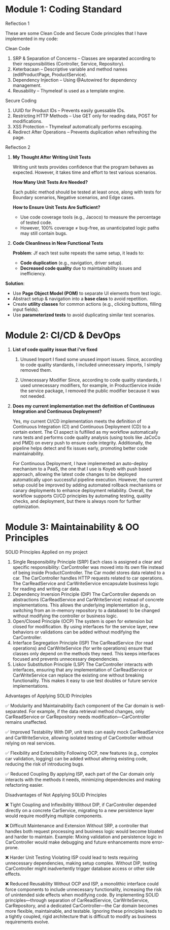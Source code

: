 # Module 1: Coding Standard

Reflection 1
 
These are some Clean Code and Secure Code principles that I have implemented in my code:

Clean Code

1. SRP & Separation of Concerns – Classes are separated according to their responsibilities (Controller, Service, Repository).
2. Keterbacaan – Descriptive variable and method names (editProductPage, ProductService).
3. Dependency Injection – Using @Autowired for dependency management.
4. Reusability – Thymeleaf is used as a template engine.

Secure Coding

1. UUID for Product IDs – Prevents easily guessable IDs.
2. Restricting HTTP Methods – Use GET only for reading data, POST for modifications.
3. XSS Protection – Thymeleaf automatically performs escaping.
4. Redirect After Operations – Prevents duplication when refreshing the page.

Reflection 2 

1. **My Thought After Writing Unit Tests**

   Writing unit tests provides confidence that the program behaves as expected. However, it takes time and effort to test various scenarios.
   
   **How Many Unit Tests Are Needed?**

   Each public method should be tested at least once, along with tests for Boundary scenarios, Negative scenarios, and Edge cases.
   
   **How to Ensure Unit Tests Are Sufficient?**

    - Use code coverage tools (e.g., Jacoco) to measure the percentage of tested code.
    - However, 100% coverage ≠ bug-free, as unanticipated logic paths may still contain bugs.


2. **Code Cleanliness in New Functional Tests**

   **Problem**: Jf each test suite repeats the same setup, it leads to:
    - **Code duplication** (e.g., navigation, driver setup).
    - **Decreased code quality** due to maintainability issues and inefficiency.
   
  **Solution**:
  - Use  **Page Object Model (POM)** to separate UI elements from test logic.
  - Abstract setup & navigation into a **base class** to avoid repetition.
  - Create  **utility classes** for common actions (e.g., clicking buttons, filling input fields).
  - Use **parameterized tests** to avoid duplicating similar test scenarios.


# Module 2: CI/CD & DevOps

1. **List of code quality issue that i've fixed**

   1. Unused Import
      I fixed some unused import issues.
      Since, according to code quality standards, I included unnecessary imports, I simply removed them.

   2. Unnecessary Modifier
      Since, according to code quality standards, I used unnecessary modifiers, for example, in ProductService inside the service package,
      I removed the public modifier because it was not needed.

2. **Does my current implementation met the definition of Continuous Integration and Continuous Deployment?**

   Yes, my current CI/CD implementation meets the definition of Continuous Integration (CI) and Continuous Deployment (CD) to a 
   certain extent. The CI aspect is fulfilled as my workflow automatically runs tests and performs code quality analysis (using tools like JaCoCo and PMD) 
   on every push to ensure code integrity. Additionally, the pipeline helps detect and fix issues early, promoting better code maintainability.

   For Continuous Deployment, I have implemented an auto-deploy mechanism to a PaaS, the one that I use is Koyeb with push based approach, 
   allowing the latest code changes to be deployed automatically upon successful pipeline execution. 
   However, the current setup could be improved by adding automated rollback mechanisms or canary deployments to enhance deployment reliability. 
   Overall, the workflow supports CI/CD principles by automating testing, quality checks, and deployment, but there is always room for further optimization.

# Module 3: Maintainability & OO Principles

SOLID Principles Applied on my project
1. Single Responsibility Principle (SRP)
   Each class is assigned a clear and specific responsibility:
   CarController was moved into its own file instead of being inside ProductController.
   The Car model stores data related to a car.
   The CarController handles HTTP requests related to car operations.
   The CarReadService and CarWriteService encapsulate business logic for reading and writing car data.
2. Dependency Inversion Principle (DIP)
   The CarController depends on abstractions (CarReadService and CarWriteService) instead of concrete implementations.
   This allows the underlying implementation (e.g., switching from an in-memory repository to a database) to be changed without modifying the controller or business logic.
3. Open/Closed Principle (OCP)
   The system is open for extension but closed for modification.
   By using interfaces for the service layer, new behaviors or validations can be added without modifying the CarController.
4. Interface Segregation Principle (ISP)
   The CarReadService (for read operations) and CarWriteService (for write operations) ensure that classes only depend on the methods they need.
   This keeps interfaces focused and prevents unnecessary dependencies.
5. Liskov Substitution Principle (LSP)
   The CarController interacts with interfaces, ensuring that any implementation of CarReadService or CarWriteService can replace the existing one without breaking functionality.
   This makes it easy to use test doubles or future service implementations.

Advantages of Applying SOLID Principles

✅ Modularity and Maintainability
Each component of the Car domain is well-separated.
For example, if the data retrieval method changes, only CarReadService or CarRepository needs modification—CarController remains unaffected.

✅ Improved Testability
With DIP, unit tests can easily mock CarReadService and CarWriteService, allowing isolated testing of CarController without relying on real services.

✅ Flexibility and Extensibility
Following OCP, new features (e.g., complex car validation, logging) can be added without altering existing code, reducing the risk of introducing bugs.


✅ Reduced Coupling
By applying ISP, each part of the Car domain only interacts with the methods it needs, minimizing dependencies and making refactoring easier.

Disadvantages of Not Applying SOLID Principles

❌ Tight Coupling and Inflexibility
Without DIP, if CarController depended directly on a concrete CarService, migrating to a new persistence layer would require modifying multiple components.

❌ Difficult Maintenance and Extension
Without SRP, a controller that handles both request processing and business logic would become bloated and harder to maintain.
Example: Mixing validation and persistence logic in CarController would make debugging and future enhancements more error-prone.

❌ Harder Unit Testing
Violating ISP could lead to tests requiring unnecessary dependencies, making setup complex.
Without DIP, testing CarController might inadvertently trigger database access or other side effects.

❌ Reduced Reusability
Without OCP and ISP, a monolithic interface could force components to include unnecessary functionality, increasing the risk of unintended side effects when modifying code.
By implementing SOLID principles—through separation of CarReadService, CarWriteService, CarRepository, and a dedicated CarController—the Car domain becomes more flexible, maintainable, and testable. Ignoring these principles leads to a tightly coupled, rigid architecture that is difficult to modify as business requirements evolve.